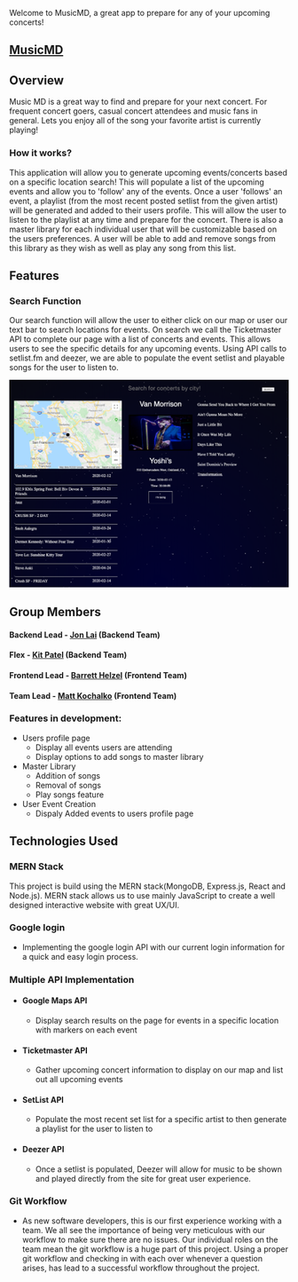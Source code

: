 Welcome to MusicMD, a great app to prepare for any of your upcoming concerts!

## [MusicMD](https://musicmd.herokuapp.com/#/)

## Overview

Music MD is a great way to find and prepare for your next concert. For frequent concert goers, casual concert attendees and music fans in general. Lets you enjoy all of the song your favorite artist is currently playing!

### How it works? 

This application will allow you to generate upcoming events/concerts based on a specific location search! This will populate a list of the upcoming events and allow you to 'follow' any of the events. Once a user 'follows' an event, a playlist (from the most recent posted setlist from the given artist) will be generated and added to their users profile. This will allow the user to listen to the playlist at any time and prepare for the concert. There is also a master library for each individual user that will be customizable based on the users preferences. A user will be able to add and remove songs from this library as they wish as well as play any song from this list. 

## Features

### Search Function

Our search function will allow the user to either click on our map or user our text bar to search locations for events. On search we call the Ticketmaster API to complete our page with a list of concerts and events. This allows users to see the specific details for any upcoming events. Using API calls to setlist.fm and deezer, we are able to populate the event setlist and playable songs for the user to listen to. 

![Search Page](https://github.com/mkochalko/musicMD/blob/master/frontend/public/SearchFeature.png)

## Group Members
#### Backend Lead - [Jon Lai](https://github.com/jonjonlai) (Backend Team)
#### Flex - [Kit Patel](https://github.com/ankitspatel1145) (Backend Team)
#### Frontend Lead - [Barrett Helzel](https://github.com/bhelzel) (Frontend Team)
#### Team Lead - [Matt Kochalko](https://github.com/mkochalko) (Frontend Team)

### Features in development: 
* Users profile page
  * Display all events users are attending
  * Display options to add songs to master library 
* Master Library
  * Addition of songs
  * Removal of songs
  * Play songs feature
* User Event Creation
  * Dispaly Added events to users profile page

## Technologies Used

### MERN Stack
This project is build using the MERN stack(MongoDB, Express.js, React and Node.js). MERN stack allows us to use mainly JavaScript to create a well designed interactive website with great UX/UI. 

### Google login
* Implementing the google login API with our current login information for a quick and easy login process.
### Multiple API Implementation
* #### Google Maps API
  * Display search results on the page for events in a specific location with markers on each event
* #### Ticketmaster API
  * Gather upcoming concert information to display on our map and list out all upcoming events
* #### SetList API
  * Populate the most recent set list for a specific artist to then generate a playlist for the user to listen to
* #### Deezer API
  * Once a setlist is populated, Deezer will allow for music to be shown and played directly from the site for great user experience.


### Git Workflow
* As new software developers, this is our first experience working with a team. We all see the importance of being very meticulous with our workflow to make sure there are no issues. Our individual roles on the team mean the git workflow is a huge part of this project. Using a proper git workflow and checking in with each over whenever a question arises, has lead to a successful workflow throughout the project.
